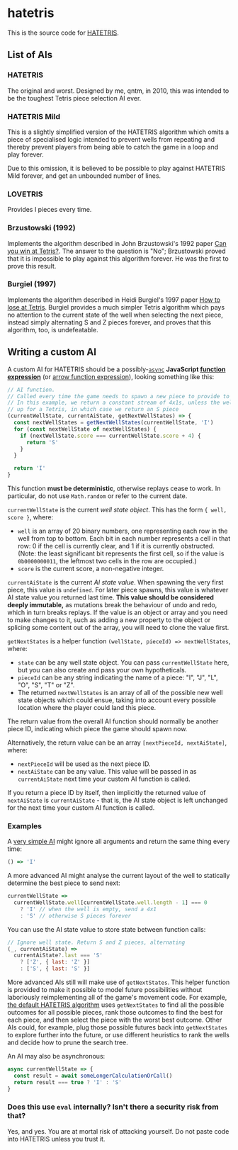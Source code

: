 # hatetris

This is the source code for [HATETRIS](https://qntm.org/hatetris).

## List of AIs

### HATETRIS

The original and worst. Designed by me, qntm, in 2010, this was intended to be the toughest Tetris piece selection AI ever.

### HATETRIS Mild

This is a slightly simplified version of the HATETRIS algorithm which omits a piece of specialised logic intended to prevent wells from repeating and thereby prevent players from being able to catch the game in a loop and play forever.

Due to this omission, it is believed to be possible to play against HATETRIS Mild forever, and get an unbounded number of lines.

### LOVETRIS

Provides I pieces every time.

### Brzustowski (1992)

Implements the algorithm described in John Brzustowski's 1992 paper [Can you win at Tetris?](https://open.library.ubc.ca/media/download/pdf/831/1.0079748/1). The answer to the question is "No"; Brzustowski proved that it is impossible to play against this algorithm forever. He was the first to prove this result.

### Burgiel (1997)

Implements the algorithm described in Heidi Burgiel's 1997 paper [How to lose at Tetris](https://citeseerx.ist.psu.edu/viewdoc/download?doi=10.1.1.55.8562&rep=rep1&type=pdf). Burgiel provides a much simpler Tetris algorithm which pays no attention to the current state of the well when selecting the next piece, instead simply alternating S and Z pieces forever, and proves that this algorithm, too, is undefeatable.

## Writing a custom AI

A custom AI for HATETRIS should be a possibly-[`async`](https://developer.mozilla.org/en-US/docs/Web/JavaScript/Reference/Statements/async_function) **JavaScript [function expression](https://developer.mozilla.org/en-US/docs/Web/JavaScript/Reference/Operators/function)** (or [arrow function expression](https://developer.mozilla.org/en-US/docs/Web/JavaScript/Reference/Functions/Arrow_functions)), looking something like this:

```js
// AI function.
// Called every time the game needs to spawn a new piece to provide to the player.
// In this example, we return a constant stream of 4x1s, unless the well is all set
// up for a Tetris, in which case we return an S piece
(currentWellState, currentAiState, getNextWellStates) => {
  const nextWellStates = getNextWellStates(currentWellState, 'I')
  for (const nextWellState of nextWellStates) {
    if (nextWellState.score === currentWellState.score + 4) {
      return 'S'
    }
  }

  return 'I'
}
```

This function **must be deterministic**, otherwise replays cease to work. In particular, do not use `Math.random` or refer to the current date.

`currentWellState` is the current *well state object*. This has the form `{ well, score }`, where:

* `well` is an array of 20 binary numbers, one representing each row in the well from top to bottom. Each bit in each number represents a cell in that row: 0 if the cell is currently clear, and 1 if it is currently obstructed. (Note: the least significant bit represents the first cell, so if the value is `0b0000000011`, the leftmost two cells in the row are occupied.)
* `score` is the current score, a non-negative integer.

`currentAiState` is the current *AI state value*. When spawning the very first piece, this value is `undefined`. For later piece spawns, this value is whatever AI state value you returned last time. **This value should be considered deeply immutable,** as mutations break the behaviour of undo and redo, which in turn breaks replays. If the value is an object or array and you need to make changes to it, such as adding a new property to the object or splicing some content out of the array, you will need to clone the value first.

`getNextStates` is a helper function `(wellState, pieceId) => nextWellStates`, where:

* `state` can be any well state object. You can pass `currentWellState` here, but you can also create and pass your own hypotheticals.
* `pieceId` can be any string indicating the name of a piece: "I", "J", "L", "O", "S", "T" or "Z".
* The returned `nextWellStates` is an array of all of the possible new well state objects which could ensue, taking into account every possible location where the player could land this piece.

The return value from the overall AI function should normally be another piece ID, indicating which piece the game should spawn now.

Alternatively, the return value can be an array `[nextPieceId, nextAiState]`, where:

* `nextPieceId` will be used as the next piece ID.
* `nextAiState` can be any value. This value will be passed in as `currentAiState` next time your custom AI function is called.

If you return a piece ID by itself, then implicitly the returned value of `nextAiState` is `currentAiState` - that is, the AI state object is left unchanged for the next time your custom AI function is called.

### Examples

A [very simple AI](https://github.com/qntm/hatetris/blob/2ab79fe767f7004a30882e3fd547a055f44cf8a6/src/enemy-ais/lovetris-ai.ts) might ignore all arguments and return the same thing every time:

```js
() => 'I'
```

A more advanced AI might analyse the current layout of the well to statically determine the best piece to send next:

```js
currentWellState =>
  currentWellState.well[currentWellState.well.length - 1] === 0
    ? 'I' // when the well is empty, send a 4x1
    : 'S' // otherwise S pieces forever
```

You can use the AI state value to store state between function calls:

```js
// Ignore well state. Return S and Z pieces, alternating
(_, currentAiState) =>
  currentAiState?.last === 'S'
    ? ['Z', { last: 'Z' }]
    : ['S', { last: 'S' }]
```

More advanced AIs still will make use of `getNextStates`. This helper function is provided to make it possible to model future possibilities without laboriously reimplementing all of the game's movement code. For example, [the default HATETRIS algorithm](https://github.com/qntm/hatetris/blob/9b683713050a72d12c5bd6ba4657c9237030fa74/src/enemy-ais/hatetris-ai.ts) uses `getNextStates` to find all the possible outcomes for all possible pieces, rank those outcomes to find the best for each piece, and then select the piece with the worst best outcome. Other AIs could, for example, plug those possible futures back into `getNextStates` to explore further into the future, or use different heuristics to rank the wells and decide how to prune the search tree.

An AI may also be asynchronous:

```js
async currentWellState => {
  const result = await someLongerCalculationOrCall()
  return result === true ? 'I' : 'S'
}
```

### Does this use `eval` internally? Isn't there a security risk from that?

Yes, and yes. You are at mortal risk of attacking yourself. Do not paste code into HATETRIS unless you trust it.
